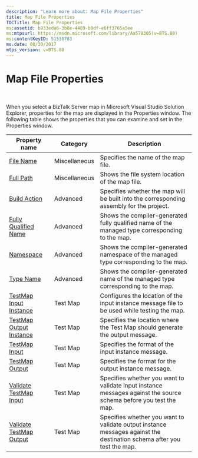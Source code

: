 ```yaml
---
description: "Learn more about: Map File Properties"
title: Map File Properties
TOCTitle: Map File Properties
ms:assetid: b933eda6-3b8e-4489-b9df-e6ff3765a5ee
ms:mtpsurl: https://msdn.microsoft.com/library/Aa578305(v=BTS.80)
ms:contentKeyID: 51530783
ms.date: 08/30/2017
mtps_version: v=BTS.80
---
```


# Map File Properties

 

When you select a BizTalk Server map in Microsoft Visual Studio Solution Explorer, properties for the map are displayed in the Properties window. The following table shows the properties that you can examine and set in the Properties window.

<table>
<thead>
<tr class="header">
<th>Property name</th>
<th>Category</th>
<th>Description</th>
</tr>
</thead>
<tbody>
<tr class="odd">
<td><a href="file-name-map-item-property.md">File Name</a></td>
<td>Miscellaneous</td>
<td>Specifies the name of the map file.</td>
</tr>
<tr class="even">
<td><a href="full-path-map-item-property.md">Full Path</a></td>
<td>Miscellaneous</td>
<td>Shows the file system location of the map file.</td>
</tr>
<tr class="odd">
<td><a href="build-action-map-item-property.md">Build Action</a></td>
<td>Advanced</td>
<td>Specifies whether the map will be built into the corresponding assembly for the project.</td>
</tr>
<tr class="even">
<td><a href="fully-qualified-name-map-item-property.md">Fully Qualified Name</a></td>
<td>Advanced</td>
<td>Shows the compiler-generated fully qualified name of the managed type corresponding to the map.</td>
</tr>
<tr class="odd">
<td><a href="namespace-map-item-property.md">Namespace</a></td>
<td>Advanced</td>
<td>Shows the compiler-generated namespace of the managed type corresponding to the map.</td>
</tr>
<tr class="even">
<td><a href="type-name-map-item-property.md">Type Name</a></td>
<td>Advanced</td>
<td>Shows the compiler-generated name of the managed type corresponding to the map.</td>
</tr>
<tr class="odd">
<td><a href="testmap-input-instance-map-file-property.md">TestMap Input Instance</a></td>
<td>Test Map</td>
<td>Configures the location of the input instance message file to be used while testing the map.</td>
</tr>
<tr class="even">
<td><a href="testmap-input-instance-map-file-property.md">TestMap Output Instance</a></td>
<td>Test Map</td>
<td>Specifies the location where the Test Map should generate the output message.</td>
</tr>
<tr class="odd">
<td><a href="testmap-input-map-file-property.md">TestMap Input</a></td>
<td>Test Map</td>
<td>Specifies the format of the input instance message.</td>
</tr>
<tr class="even">
<td><a href="testmap-output-map-file-property.md">TestMap Output</a></td>
<td>Test Map</td>
<td>Specifies the format for the output instance message.</td>
</tr>
<tr class="odd">
<td><a href="validate-testmap-input-map-file-property.md">Validate TestMap Input</a></td>
<td>Test Map</td>
<td>Specifies whether you want to validate input instance messages against the source schema before you test the map.</td>
</tr>
<tr class="even">
<td><a href="validate-testmap-output-map-file-property.md">Validate TestMap Output</a></td>
<td>Test Map</td>
<td>Specifies whether you want to validate output instance messages against the destination schema after you test the map.</td>
</tr>
</tbody>
</table>

